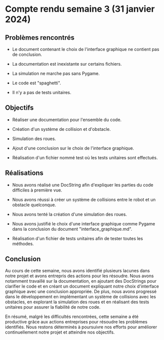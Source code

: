 # Compte rendu semaine 3 (31 janvier 2024)

## Problèmes rencontrés

- Le document contenant le choix de l'interface graphique ne contient pas de conclusion.

- La documentation est inexistante sur certains fichiers.

- La simulation ne marche pas sans Pygame.

- Le code est "spaghetti".

- Il n'y a pas de tests unitaires.

## Objectifs

- Réaliser une documentation pour l'ensemble du code.

- Création d'un système de collision et d'obstacle.

- Simulation des roues.

- Ajout d'une conclusion sur le choix de l'interface graphique.

- Réalisation d'un fichier nommé test où les tests unitaires sont effectués.

## Réalisations

- Nous avons réalisé une DocString afin d'expliquer les parties du code difficiles à première vue.

- Nous avons réussi à créer un système de collisions entre le robot et un obstacle quelconque.

- Nous avons tenté la création d'une simulation des roues.

- Nous avons justifié le choix d'une interface graphique comme Pygame dans la conclusion du document "interface_graphique.md".

- Réalisation d'un fichier de tests unitaires afin de tester toutes les méthodes.

## Conclusion

Au cours de cette semaine, nous avons identifié plusieurs lacunes dans notre projet et avons entrepris des actions pour les résoudre. Nous avons notamment travaillé sur la documentation, en ajoutant des DocStrings pour clarifier le code et en créant un document expliquant notre choix d'interface graphique avec une conclusion appropriée. De plus, nous avons progressé dans le développement en implémentant un système de collisions avec les obstacles, en explorant la simulation des roues et en réalisant des tests unitaires pour assurer la fiabilité de notre code.

En résumé, malgré les difficultés rencontrées, cette semaine a été productive grâce aux actions entreprises pour résoudre les problèmes identifiés. Nous restons déterminés à poursuivre nos efforts pour améliorer continuellement notre projet et atteindre nos objectifs.